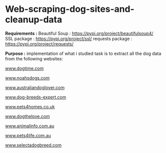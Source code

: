 # Web-scraping-dog-sites-and-cleanup-data
**Requirements :**
Beautiful Soup    : https://pypi.org/project/beautifulsoup4/
SSL package       : https://pypi.org/project/ssl/
requests package  : https://pypi.org/project/requests/

**Purpose      :**
implementation of what i studied 
task is to extract all the dog data from the following websites:

www.dogtime.com

www.noahsdogs.com 

www.australiandoglover.com 

www.dog-breeds-expert.com

www.pets4homes.co.uk 

www.dogthelove.com

www.animalinfo.com.au

www.pets4life.com.au

www.selectadogbreed.com 
